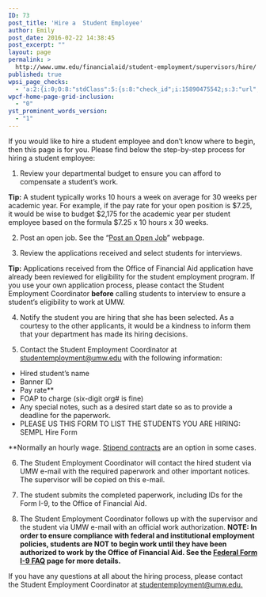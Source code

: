 ```yaml
---
ID: 73
post_title: 'Hire a  Student Employee'
author: Emily
post_date: 2016-02-22 14:38:45
post_excerpt: ""
layout: page
permalink: >
  http://www.umw.edu/financialaid/student-employment/supervisors/hire/
published: true
wpsi_page_checks:
  - 'a:2:{i:0;O:8:"stdClass":5:{s:8:"check_id";i:15890475542;s:3:"url";s:68:"http://www.umw.edu/financialaid/student-employment/supervisors/hire/";s:6:"status";s:8:"checking";s:6:"_links";O:8:"stdClass":1:{s:9:"pagecheck";s:65:"https://api.siteimprove.com/v1/sites/448702/pagecheck/15890475542";}s:4:"time";i:1456938755;}i:1;O:8:"stdClass":5:{s:8:"check_id";i:15890475542;s:3:"url";s:68:"http://www.umw.edu/financialaid/student-employment/supervisors/hire/";s:6:"status";s:8:"checking";s:6:"_links";O:8:"stdClass":1:{s:9:"pagecheck";s:65:"https://api.siteimprove.com/v1/sites/448702/pagecheck/15890475542";}s:4:"time";i:1456938730;}}'
wpcf-home-page-grid-inclusion:
  - "0"
yst_prominent_words_version:
  - "1"
---
```

If you would like to hire a student employee and don’t know where to begin, then this page is for you. Please find below the step-by-step process for hiring a student employee:
<ol>
 	<li>Review your departmental budget to ensure you can afford to compensate a student’s work.</li>
</ol>
<strong>Tip:</strong> A student typically works 10 hours a week on average for 30 weeks per academic year. For example, if the pay rate for your open position is $7.25, it would be wise to budget $2,175 for the academic year per student employee based on the formula $7.25 x 10 hours x 30 weeks.
<ol start="2">
 	<li>Post an open job. See the “<a href="http://www.umw.edu/financialaid/student-employment/supervisors/post-job/">Post an Open Job</a>” webpage.</li>
</ol>
<ol start="3">
 	<li>Review the applications received and select students for interviews.</li>
</ol>
<strong>Tip:</strong> Applications received from the Office of Financial Aid application have already been reviewed for eligibility for the student employment program. If you use your own application process, please contact the Student Employment Coordinator <strong>before</strong> calling students to interview to ensure a student’s eligibility to work at UMW.
<ol start="4">
 	<li>Notify the student you are hiring that she has been selected. As a courtesy to the other applicants, it would be a kindness to inform them that your department has made its hiring decisions.</li>
</ol>
<ol start="5">
 	<li>Contact the Student Employment Coordinator at <a href="mailto:studentemployment@umw.edu">studentemployment@umw.edu</a> with the following information:</li>
</ol>
<ul>
 	<li>Hired student’s name</li>
 	<li>Banner ID</li>
 	<li>Pay rate**</li>
 	<li>FOAP to charge (six-digit org# is fine)</li>
 	<li>Any special notes, such as a desired start date so as to provide a deadline for the paperwork.</li>
 	<li>PLEASE US THIS FORM TO LIST THE STUDENTS YOU ARE HIRING:  SEMPL Hire Form</li>
</ul>
**Normally an hourly wage. <a href="http://www.umw.edu/financialaid/student-employment/supervisors/stipends/">Stipend contracts</a> are an option in some cases.
<ol start="6">
 	<li>The Student Employment Coordinator will contact the hired student via UMW e-mail with the required paperwork and other important notices. The supervisor will be copied on this e-mail.</li>
</ol>
<ol start="7">
 	<li>The student submits the completed paperwork, including IDs for the Form I-9, to the Office of Financial Aid.</li>
</ol>
<ol start="8">
 	<li>The Student Employment Coordinator follows up with the supervisor and the student via UMW e-mail with an official work authorization. <strong>NOTE: In order to ensure compliance with federal and institutional employment policies, students are NOT to begin work until they have been authorized to work by the Office of Financial Aid. See the <a href="http://www.umw.edu/financialaid/student-employment/applicants/i-9/">Federal Form I-9 FAQ</a> page for more details.</strong></li>
</ol>
If you have any questions at all about the hiring process, please contact the Student Employment Coordinator at <a href="mailto:studentemployment@umw.edu">studentemployment@umw.edu.</a>
